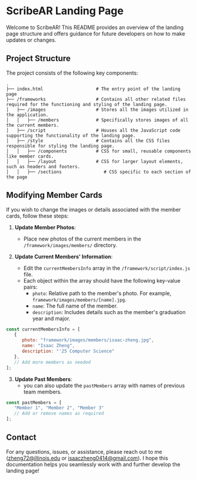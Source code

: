 # ScribeAR Landing Page

Welcome to ScribeAR! This README provides an overview of the landing page structure and offers guidance for future developers on how to make updates or changes.

## Project Structure

The project consists of the following key components:

    .
    ├── index.html                    # The entry point of the landing page
    ├── /frameworks                   # Contains all other related files required for the functioning and styling of the landing page.
    │   ├── /images                   # Stores all the images utilized in the application.
    │   │   ├── /members              # Specifically stores images of all the current members.
    │   ├── /script                   # Houses all the JavaScript code supporting the functionality of the landing page.
    │   ├── /style                    # Contains all the CSS files responsible for styling the landing page.
    │   │   ├── /components           # CSS for small, reusable components like member cards.
    │   │   ├── /layout               # CSS for larger layout elements, such as headers and footers.
    │   │   ├── /sections                # CSS specific to each section of the page


## Modifying Member Cards

If you wish to change the images or details associated with the member cards, follow these steps:

1. **Update Member Photos**:
   - Place new photos of the current members in the `/framework/images/members/` directory.

2. **Update Current Members' Information**:
   - Edit the `currentMembersInfo` array in the `/framework/script/index.js` file.
   - Each object within the array should have the following key-value pairs:
     - `photo`: Relative path to the member's photo. For example, `framework/images/members/[name].jpg`.
     - `name`: The full name of the member.
     - `description`: Includes details such as the member's graduation year and major.

```javascript
const currentMembersInfo = [
   { 
      photo: "framework/images/members/isaac-zheng.jpg", 
      name: "Isaac Zheng", 
      description: "'25 Computer Science" 
   },
   // Add more members as needed
];
```

3. **Update Past Members**:
   - you can also update the `pastMembers` array with names of previous team members.

```javascript
const pastMembers = [
   "Member 1", "Member 2", "Member 3"
   // Add or remove names as required
];
```

## Contact

For any questions, issues, or assistance, please reach out to me (zheng72@illinois.edu or isaaczheng0414@gmail.com). I hope this documentation helps you seamlessly work with and further develop the landing page!

